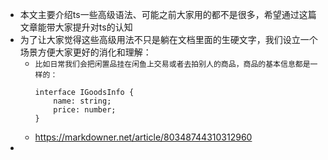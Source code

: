 - 本文主要介绍ts一些高级语法、可能之前大家用的都不是很多，希望通过这篇文章能带大家提升对ts的认知
- 为了让大家觉得这些高级用法不只是躺在文档里面的生硬文字，我们设立一个场景方便大家更好的消化和理解：
	- `比如日常我们会把闲置品挂在闲鱼上交易或者去拍别人的商品，商品的基本信息都是一样的：`
	  ```
	  interface IGoodsInfo {
	      name: string;
	      price: number;
	  }
	  ```
	- https://markdowner.net/article/80348744310312960
-